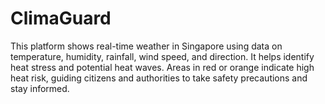 # ClimaGuard
This platform shows real-time weather in Singapore using data on temperature, humidity, rainfall, wind speed, and direction. It helps identify heat stress and potential heat waves. Areas in red or orange indicate high heat risk, guiding citizens and authorities to take safety precautions and stay informed.
